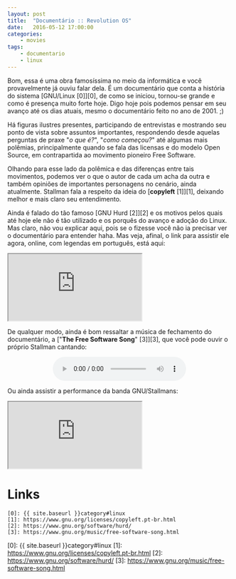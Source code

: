 ```yaml
---
layout: post
title:	"Documentário :: Revolution OS"
date:	2016-05-12 17:00:00
categories:
    - movies
tags:
    - documentario
    - linux
---
```


Bom, essa é uma obra famosíssima no meio da informática e você provavelmente já ouviu falar dela. É um documentário que conta a história do sistema [GNU/Linux \[0\]][0], de como se iniciou, tornou-se grande e como é presença muito forte hoje. Digo hoje pois podemos pensar em seu avanço até os dias atuais, mesmo o documentário feito no ano de 2001. ;)

Há figuras ilustres presentes, participando de entrevistas e mostrando seu ponto de vista sobre assuntos importantes, respondendo desde aquelas perguntas de praxe "*o que é?*", "*como começou?*" até algumas mais polêmias, principalmente quando se fala das licensas e do modelo Open Source, em contrapartida ao movimento pioneiro Free Software.

Olhando para esse lado da polêmica e das diferenças entre tais movimentos, podemos ver o que o autor de cada um acha da outra e também opiniões de importantes personagens no cenário, ainda atualmente. Stallman fala a respeito da ideia do [**copyleft** \[1\]][1], deixando melhor e mais claro seu entendimento.

Ainda é falado do tão famoso [GNU Hurd \[2\]][2] e os motivos pelos quais até hoje ele não é tão utilizado e os porquês do avanço e adoção do Linux. Mas claro, não vou explicar aqui, pois se o fizesse você não ia precisar ver o documentário para entender haha. Mas veja, afinal, o link para assistir ele agora, online, com legendas em português, está aqui:

<iframe src="https://youtube.com/embed/plMxWpXhqig" allowfullscreen></iframe>

De qualquer modo, ainda é bom ressaltar a música de fechamento do documentário, a ["**The Free Software Song**" \[3\]][3], que você pode ouvir o próprio Stallman cantando:

<center><audio controls><source src="https://www.gnu.org/music/free-software-song.ogg" type="audio/ogg"></audio></center>

Ou ainda assistir a performance da banda GNU/Stallmans:

<iframe src="https://youtube.com/embed/z5eLn1QMJS0" allowfullscreen></iframe>

# Links

~~~
[0]: {{ site.baseurl }}category#linux
[1]: https://www.gnu.org/licenses/copyleft.pt-br.html
[2]: https://www.gnu.org/software/hurd/
[3]: https://www.gnu.org/music/free-software-song.html
~~~

[0]: {{ site.baseurl }}category#linux
[1]: https://www.gnu.org/licenses/copyleft.pt-br.html
[2]: https://www.gnu.org/software/hurd/
[3]: https://www.gnu.org/music/free-software-song.html

